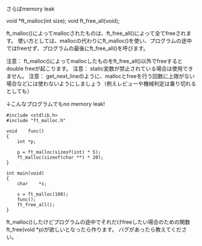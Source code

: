 さらばmemory leak

void	*ft_malloc(int size);
void	ft_free_all(void);

ft_malloc()によってmallocされたものは、ft_free_all()によって全てfreeされます。
使い方としては、mallocの代わりにft_malloc()を使い、プログラムの途中ではfreeせず、プログラムの最後にft_free_all()を呼びます。

注意： ft_malloc()によってmallocしたものをft_free_all()以外でfreeするとdouble freeが起こります。
注意： static変数が禁止されている場合は使用できません。
注意： get_next_lineのように、mallocとfreeを行う回数に上限がない場合などには使わないようにしましょう（例えレビューや機械判定は乗り切れるとしても）


↓こんなプログラムでもno memory leak!

```
#include <stdlib.h>
#include "ft_malloc.h"

void	func()
{
	int	*p;

	p = ft_malloc(sizeof(int) * 5);
	ft_malloc(sizeof(char **) * 20);
}

int main(void)
{
    char    *s;

    s = ft_malloc(100);
    func();
	ft_free_all();
}
```

ft_malloc()したけどプログラムの途中でそれだけfreeしたい場合のための関数ft_free(void *p)が欲しいとなったら作ります。
バグがあったら教えてください。
